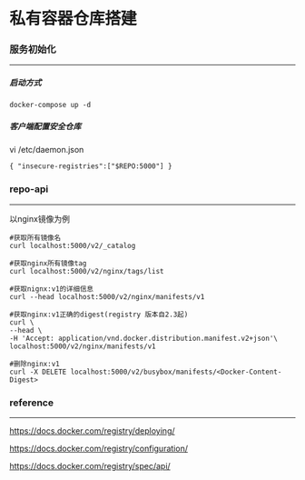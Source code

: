 # 私有容器仓库搭建

### 服务初始化

---

##### 启动方式

```
docker-compose up -d
```



##### 客户端配置安全仓库

vi /etc/daemon.json

```
{ "insecure-registries":["$REPO:5000"] }
```



### repo-api

---

以nginx镜像为例

```
#获取所有镜像名
curl localhost:5000/v2/_catalog

#获取nginx所有镜像tag
curl localhost:5000/v2/nginx/tags/list

#获取nignx:v1的详细信息
curl --head localhost:5000/v2/nginx/manifests/v1

#获取nginx:v1正确的digest(registry 版本自2.3起)
curl \
--head \
-H 'Accept: application/vnd.docker.distribution.manifest.v2+json'\
localhost:5000/v2/nginx/manifests/v1 

#删除nginx:v1
curl -X DELETE localhost:5000/v2/busybox/manifests/<Docker-Content-Digest>

```





### reference

---

https://docs.docker.com/registry/deploying/

https://docs.docker.com/registry/configuration/

https://docs.docker.com/registry/spec/api/